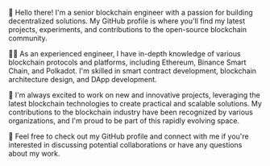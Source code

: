 👋 Hello there! I'm a senior blockchain engineer with a passion for building decentralized solutions. My GitHub profile is where you'll find my latest projects, experiments, and contributions to the open-source blockchain community.

👨‍💻 As an experienced engineer, I have in-depth knowledge of various blockchain protocols and platforms, including Ethereum, Binance Smart Chain, and Polkadot. I'm skilled in smart contract development, blockchain architecture design, and DApp development.

🚀 I'm always excited to work on new and innovative projects, leveraging the latest blockchain technologies to create practical and scalable solutions. My contributions to the blockchain industry have been recognized by various organizations, and I'm proud to be part of this rapidly evolving space.

💬 Feel free to check out my GitHub profile and connect with me if you're interested in discussing potential collaborations or have any questions about my work.
